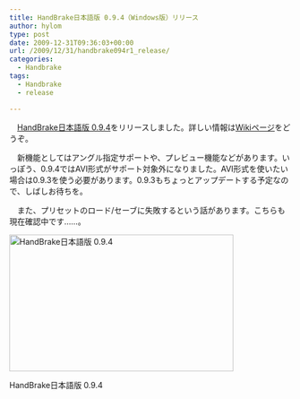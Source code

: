 ```yaml
---
title: HandBrake日本語版 0.9.4（Windows版）リリース
author: hylom
type: post
date: 2009-12-31T09:36:03+00:00
url: /2009/12/31/handbrake094r1_release/
categories:
  - Handbrake
tags:
  - Handbrake
  - release

---
```

　[HandBrake日本語版 0.9.4][1]をリリースしました。詳しい情報は[Wikiページ][2]をどうぞ。

<!--more-->

　新機能としてはアングル指定サポートや、プレビュー機能などがあります。いっぽう、0.9.4ではAVI形式がサポート対象外になりました。AVI形式を使いたい場合は0.9.3を使う必要があります。0.9.3もちょっとアップデートする予定なので、しばしお待ちを。

　また、プリセットのロード/セーブに失敗するという話があります。こちらも現在確認中です……。

<div style="width: 410px" class="wp-caption aligncenter">
  <a href="http://hylom.net/img/blog/091231/handbrake094r1.png"><img alt="HandBrake日本語版 0.9.4" src="http://hylom.net/img/blog/091231/handbrake094r1_s.png" title="HandBrake日本語版 0.9.4" width="400" height="244" /></a>
  
  <p class="wp-caption-text">
    HandBrake日本語版 0.9.4
  </p>
</div>

 [1]: http://sourceforge.jp/projects/handbrake-jp/simple/
 [2]: http://sourceforge.jp/projects/handbrake-jp/wiki/FrontPage